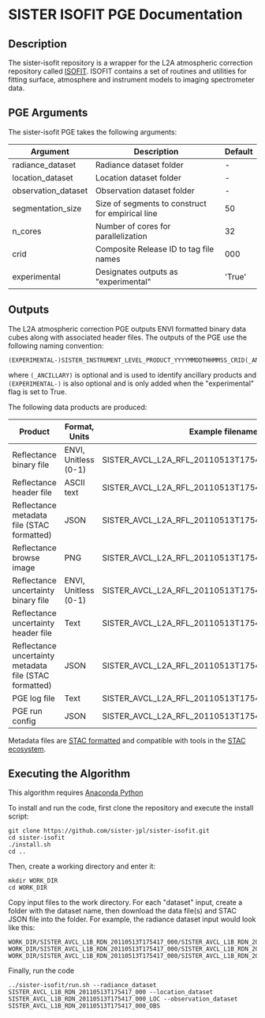 # SISTER ISOFIT PGE Documentation

## Description

The sister-isofit repository is a wrapper for the L2A atmospheric correction repository called 
[ISOFIT](https://github.com/isofit/isofit).  ISOFIT contains a set of routines and utilities for fitting surface, 
atmosphere and instrument models to imaging spectrometer data.

## PGE Arguments

The sister-isofit PGE takes the following arguments:


| Argument            | Description                                      | Default |
|---------------------|--------------------------------------------------|---------|
| radiance_dataset    | Radiance dataset folder                          | -       |
| location_dataset    | Location dataset folder                          | -       |
| observation_dataset | Observation dataset folder                       | -       |
| segmentation_size   | Size of segments to construct for empirical line | 50      |
| n_cores             | Number of cores for parallelization              | 32      |
| crid                | Composite Release ID to tag file names           | 000     |
| experimental        | Designates outputs as "experimental"             | 'True'  |

## Outputs

The L2A atmospheric correction PGE outputs ENVI formatted binary data cubes along with associated header files. The 
outputs of the PGE use the following naming convention:

    (EXPERIMENTAL-)SISTER_INSTRUMENT_LEVEL_PRODUCT_YYYYMMDDTHHMMSS_CRID(_ANCILLARY).EXTENSION

where `(_ANCILLARY)` is optional and is used to identify ancillary products and `(EXPERIMENTAL-)` is also optional and 
is only added when the "experimental" flag is set to True.

The following data products are produced:

| Product                                                | Format, Units        | Example filename                                       |
|--------------------------------------------------------|----------------------|--------------------------------------------------------|
| Reflectance binary file                                | ENVI, Unitless (0-1) | SISTER_AVCL_L2A_RFL_20110513T175417_000.bin            |
| Reflectance header file                                | ASCII text           | SISTER_AVCL_L2A_RFL_20110513T175417_000.hdr            |
| Reflectance metadata file (STAC formatted)             | JSON                 | SISTER_AVCL_L2A_RFL_20110513T175417_000.json           |
| Reflectance browse image                               | PNG                  | SISTER_AVCL_L2A_RFL_20110513T175417_000.png            |
| Reflectance uncertainty binary file                    | ENVI, Unitless (0-1) | SISTER_AVCL_L2A_RFL_20110513T175417_000_UNC.bin        |
| Reflectance uncertainty header file                    | Text                 | SISTER_AVCL_L2A_RFL_20110513T175417_000_UNC.hdr        |
| Reflectance uncertainty metadata file (STAC formatted) | JSON                 | SISTER_AVCL_L2A_RFL_20110513T175417_000_UNC.json       |
| PGE log file                                           | Text                 | SISTER_AVCL_L2A_RFL_20110513T175417_000.log            |
| PGE run config                                         | JSON                 | SISTER_AVCL_L2A_RFL_20110513T175417_000.runconfig.json |

Metadata files are [STAC formatted](https://stacspec.org/en) and compatible with tools in the [STAC ecosystem](https://stacindex.org/ecosystem).

## Executing the Algorithm

This algorithm requires [Anaconda Python](https://www.anaconda.com/download)

To install and run the code, first clone the repository and execute the install script:

    git clone https://github.com/sister-jpl/sister-isofit.git
    cd sister-isofit
    ./install.sh
    cd ..

Then, create a working directory and enter it:

    mkdir WORK_DIR
    cd WORK_DIR

Copy input files to the work directory. For each "dataset" input, create a folder with the dataset name, then download 
the data file(s) and STAC JSON file into the folder.  For example, the radiance dataset input would look like this:

    WORK_DIR/SISTER_AVCL_L1B_RDN_20110513T175417_000/SISTER_AVCL_L1B_RDN_20110513T175417_000.bin
    WORK_DIR/SISTER_AVCL_L1B_RDN_20110513T175417_000/SISTER_AVCL_L1B_RDN_20110513T175417_000.hdr
    WORK_DIR/SISTER_AVCL_L1B_RDN_20110513T175417_000/SISTER_AVCL_L1B_RDN_20110513T175417_000.json

Finally, run the code 

    ../sister-isofit/run.sh --radiance_dataset SISTER_AVCL_L1B_RDN_20110513T175417_000 --location_dataset SISTER_AVCL_L1B_RDN_20110513T175417_000_LOC --observation_dataset SISTER_AVCL_L1B_RDN_20110513T175417_000_OBS
